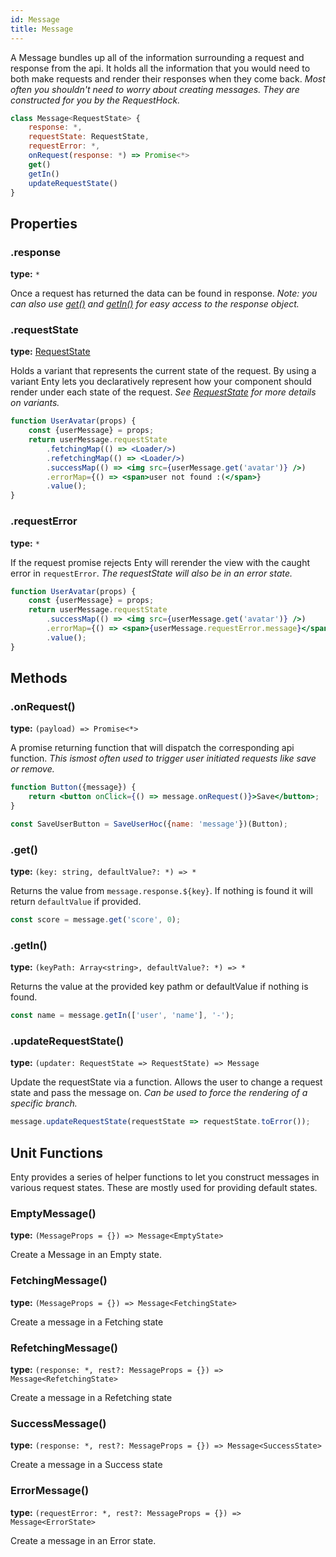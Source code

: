 ```yaml
---
id: Message
title: Message
---
```


A Message bundles up all of the information surrounding a request and response from the api.
It holds all the information that you would need to both make requests and render their responses
when they come back. _Most often you shouldn't need to worry about creating messages. They are constructed for you
by the RequestHock._

```js
class Message<RequestState> {
    response: *,
    requestState: RequestState,
    requestError: *,
    onRequest(response: *) => Promise<*>
    get()
    getIn()
    updateRequestState()
}
```

## Properties

### .response
**type:** `*`  

Once a request has returned the data can be found in response. _Note: you can also use
[get()](#get) and [getIn()](#getin) for easy access to the response object._

### .requestState
**type:** [RequestState]

Holds a variant that represents the current state of the request. By using a variant
Enty lets you declaratively represent how your component should render under each state of the 
request. _See [RequestState] for more details on variants._

```jsx
function UserAvatar(props) {
    const {userMessage} = props;
    return userMessage.requestState
        .fetchingMap(() => <Loader/>)
        .refetchingMap(() => <Loader/>)
        .successMap(() => <img src={userMessage.get('avatar')} />)
        .errorMap={() => <span>user not found :(</span>}
        .value();
}
```

### .requestError
**type:** `*`  

If the request promise rejects Enty will rerender the view with the caught error in 
`requestError`. _The requestState will also be in an error state._

```jsx
function UserAvatar(props) {
    const {userMessage} = props;
    return userMessage.requestState
        .successMap(() => <img src={userMessage.get('avatar')} />)
        .errorMap={() => <span>{userMessage.requestError.message}</span>}
        .value();
}
```


## Methods

### .onRequest()
**type:** `(payload) => Promise<*>`  

A promise returning function that will dispatch the corresponding api function. _This ismost often 
used to trigger user initiated requests like save or remove._

```jsx
function Button({message}) {
    return <button onClick={() => message.onRequest()}>Save</button>;
}

const SaveUserButton = SaveUserHoc({name: 'message'})(Button);
```


### .get()
**type:** `(key: string, defaultValue?: *) => *`  

Returns the value from `message.response.${key}`. If nothing is found it will return `defaultValue`
if provided.

```js
const score = message.get('score', 0);
```

### .getIn()
**type:** `(keyPath: Array<string>, defaultValue?: *) => *`  

Returns the value at the provided key pathm or defaultValue if nothing is found.

```js
const name = message.getIn(['user', 'name'], '-');
```

### .updateRequestState()
**type:** `(updater: RequestState => RequestState) => Message`  

Update the requestState via a function. Allows the user to change a request state and pass the 
message on. _Can be used to force the rendering of a specific branch._

```js
message.updateRequestState(requestState => requestState.toError());
```



## Unit Functions
Enty provides a series of helper functions to let you construct messages
in various request states. These are mostly used for providing default states.

### EmptyMessage()
**type:** `(MessageProps = {}) => Message<EmptyState>`

Create a Message in an Empty state.

### FetchingMessage()
**type:** `(MessageProps = {}) => Message<FetchingState>`

Create a message in a Fetching state

### RefetchingMessage()
**type:** `(response: *, rest?: MessageProps = {}) => Message<RefetchingState>`

Create a message in a Refetching state

### SuccessMessage()
**type:** `(response: *, rest?: MessageProps = {}) => Message<SuccessState>`

Create a message in a Success state


### ErrorMessage()
**type:** `(requestError: *, rest?: MessageProps = {}) => Message<ErrorState>`

Create a message in an Error state.


[RequestState]: ./RequestState
